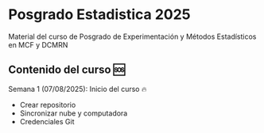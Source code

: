 # Posgrado Estadistica 2025
Material del curso de Posgrado de Experimentación y Métodos Estadísticos en MCF y DCMRN 

## Contenido del curso :sos:

Semana 1 (07/08/2025): Inicio del curso :fire: 
 + Crear repositorio 
 + Sincronizar nube y computadora
 + Credenciales Git 
 
 
 